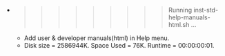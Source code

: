* >>>>>>>>> Running inst-std-help-manuals-html.sh ...
  * Add user & developer manuals(html) in Help menu.
  * Disk size = 2586944K. Space Used = 76K. Runtime = 00:00:00:01.
